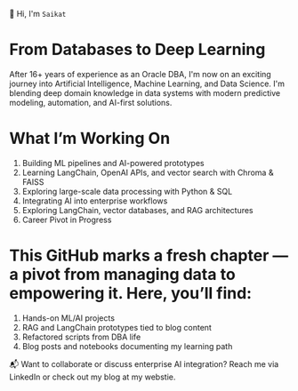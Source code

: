 👋 Hi, I'm `Saikat`

From Databases to Deep Learning
===============================

After 16+ years of experience as an Oracle DBA, I'm now on an exciting journey into Artificial Intelligence, Machine Learning, and Data Science. I'm blending deep domain knowledge in data systems with modern predictive modeling, automation, and AI-first solutions.

What I’m Working On
====================

1) Building ML pipelines and AI-powered prototypes  
2) Learning LangChain, OpenAI APIs, and vector search with Chroma & FAISS
3) Exploring large-scale data processing with Python & SQL  
4) Integrating AI into enterprise workflows  
5) Exploring LangChain, vector databases, and RAG architectures
6) Career Pivot in Progress

This GitHub marks a fresh chapter — a pivot from managing data to empowering it. Here, you’ll find:
===================================================================================================

1) Hands-on ML/AI projects  
2) RAG and LangChain prototypes tied to blog content
3) Refactored scripts from DBA life  
4) Blog posts and notebooks documenting my learning path

📬 Want to collaborate or discuss enterprise AI integration? Reach me via LinkedIn or check out my blog at my webstie.



